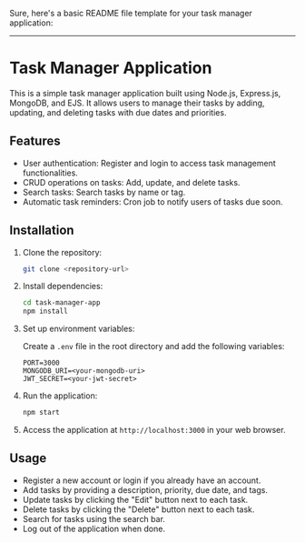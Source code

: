 Sure, here's a basic README file template for your task manager application:

---

# Task Manager Application

This is a simple task manager application built using Node.js, Express.js, MongoDB, and EJS. It allows users to manage their tasks by adding, updating, and deleting tasks with due dates and priorities.

## Features

- User authentication: Register and login to access task management functionalities.
- CRUD operations on tasks: Add, update, and delete tasks.
- Search tasks: Search tasks by name or tag.
- Automatic task reminders: Cron job to notify users of tasks due soon.

## Installation

1. Clone the repository:

   ```bash
   git clone <repository-url>
   ```

2. Install dependencies:

   ```bash
   cd task-manager-app
   npm install
   ```

3. Set up environment variables:
   
   Create a `.env` file in the root directory and add the following variables:

   ```
   PORT=3000
   MONGODB_URI=<your-mongodb-uri>
   JWT_SECRET=<your-jwt-secret>
   ```

4. Run the application:

   ```bash
   npm start
   ```

5. Access the application at `http://localhost:3000` in your web browser.

## Usage

- Register a new account or login if you already have an account.
- Add tasks by providing a description, priority, due date, and tags.
- Update tasks by clicking the "Edit" button next to each task.
- Delete tasks by clicking the "Delete" button next to each task.
- Search for tasks using the search bar.
- Log out of the application when done.

